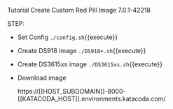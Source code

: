Tutorial Create Custom Red Pill Image
7.0.1-42218

STEP:
- Set Config `./config.sh`{{execute}}
- Create DS918 image `./DS918+.sh`{{execute}}
- Create DS3615xs image `./DS3615xs.sh`{{execute}}
- Download image 

    https://[[HOST_SUBDOMAIN]]-8000-[[KATACODA_HOST]].environments.katacoda.com/
